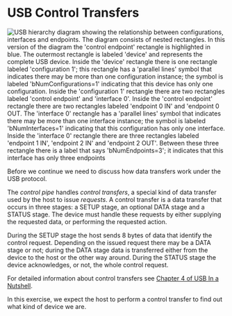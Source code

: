 # USB Control Transfers

![USB hierarchy diagram showing the relationship between configurations, interfaces and endpoints. The diagram consists of nested rectangles. In this version of the diagram the 'control endpoint' rectangle is highlighted in blue. The outermost rectangle is labeled 'device' and represents the complete USB device. Inside the 'device' rectangle there is one rectangle labeled 'configuration 1'; this rectangle has a 'parallel lines' symbol that indicates there may be more than one configuration instance; the symbol is labeled 'bNumConfigurations=1' indicating that this device has only one configuration. Inside the 'configuration 1' rectangle there are two rectangles labeled 'control endpoint' and 'interface 0'. Inside the 'control endpoint' rectangle there are two rectangles labeled 'endpoint 0 IN' and 'endpoint 0 OUT. The 'interface 0' rectangle has a 'parallel lines' symbol that indicates there may be more than one interface instance; the symbol is labeled 'bNumInterfaces=1' indicating that this configuration has only one interface. Inside the 'interface 0' rectangle there are three rectangles labeled 'endpoint 1 IN', 'endpoint 2 IN' and 'endpoint 2 OUT'. Between these three rectangle there is a label that says 'bNumEndpoints=3'; it indicates that this interface has only three endpoints](img/usb-control.svg)

Before we continue we need to discuss how data transfers work under the USB protocol.

The *control pipe* handles *control transfers*, a special kind of data transfer used by the host to issue *requests*. A control transfer is a data transfer that occurs in three stages: a SETUP stage, an optional DATA stage and a STATUS stage. The device must handle these requests by either supplying the requested data, or performing the requested action.

During the SETUP stage the host sends 8 bytes of data that identify the control request. Depending on the issued request there may be a DATA stage or not; during the DATA stage data is transferred either from the device to the host or the other way around. During the STATUS stage the device acknowledges, or not, the whole control request.

For detailed information about control transfers see [Chapter 4 of USB In a Nutshell](https://www.beyondlogic.org/usbnutshell/usb4.shtml).

In this exercise, we expect the host to perform a control transfer to find out what kind of device we are.
